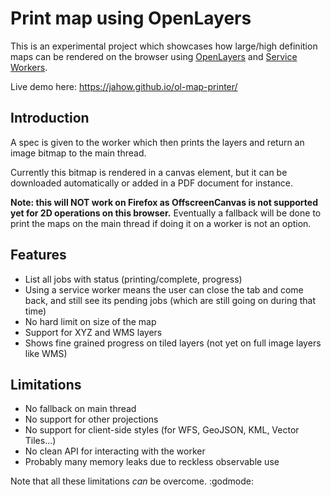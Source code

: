 # Print map using OpenLayers

This is an experimental project which showcases how large/high definition maps can be rendered on the
browser using [OpenLayers](https://www.openlayers.org) and [Service Workers](https://developer.mozilla.org/en-US/docs/Web/API/Service_Worker_API).

Live demo here: https://jahow.github.io/ol-map-printer/

## Introduction

A spec is given to the worker which then prints the layers and return an image bitmap to the main thread.

Currently this bitmap is rendered in a canvas element, but it can be downloaded automatically or added
in a PDF document for instance.

**Note: this will NOT work on Firefox as OffscreenCanvas is not supported yet for 2D operations on this browser.**
Eventually a fallback will be done to print the maps on the main thread if doing it on a worker is not an option. 

## Features

* List all jobs with status (printing/complete, progress)
* Using a service worker means the user can close the tab and come back, and still see its pending jobs (which are still going on during that time)
* No hard limit on size of the map
* Support for XYZ and WMS layers
* Shows fine grained progress on tiled layers (not yet on full image layers like WMS)

## Limitations

* No fallback on main thread
* No support for other projections
* No support for client-side styles (for WFS, GeoJSON, KML, Vector Tiles...)
* No clean API for interacting with the worker
* Probably many memory leaks due to reckless observable use

Note that all these limitations *can* be overcome. :godmode:
